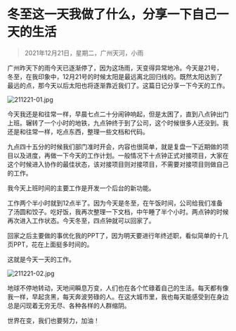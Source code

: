 # 冬至这一天我做了什么，分享一下自己一天的生活

> 2021年12月21日，星期二，广州天河，小雨

广州昨天下的雨今天已逐渐停了，因为这场雨，天变得异常地冷。今天是21号，冬至，在我印象中，12月21号的时候太阳是最远离北回归线的。既然太阳达到了最远的点，那今天以后太阳也将逐渐靠近我们了。这篇日记分享一下今天的工作。

![211221-01.jpg][1]

今天我还是和往常一样，早晨七点二十分闹钟响起，但是太困了，直到八点钟出门上班。辗转了一个小时的地铁，九点钟终于到了公司，这个时候很多人还没到。我还是和往常一样，吃点东西，整理一些文档和代码。

九点四十五分的时候我们部门准时开会，内容也很简单，就是复盘一下近期做的项目以及进度，再做一下今天的工作计划。一般情况下十点钟正式对接项目，大家在这个时候进入协作的最佳状态，该对接项目则对接项目，不需要对接项目则做自己的工作。

我今天上班时间的主要工作是开发一个后台的新功能。

工作两个半小时就到12点半了。因为今天是冬至，在午饭时间，公司给我们准备了汤圆和饺子。吃好饭，我再次整理一下文档，中午睡了半个小时。两点钟的时候再次进入工作状态。今天冬至，四点钟就可以回家了。

回家之后主要做的事优化我的PPT了，因为明天要进行年终述职，看似简单的十几页PPT，花在上面挺多时间的。

这就是今天一天的工作。

![211221-02.jpg][2]

地球不停地转动，天地间瞬息万变，人们也在各个忙碌着自己的生活。每天都有像我一样，早起贪黑，每天奔波劳碌的人。在这大城市里，我也每天能感受到在身边总是闪现着无穷无尽、各种各样的人群缩阴。

世界在变，我们也要努力，加油！

  [1]: https://blog.jkdev.cn/usr/uploads/2021/12/3138132283.jpg
  [2]: https://blog.jkdev.cn/usr/uploads/2021/12/3365231683.jpg
